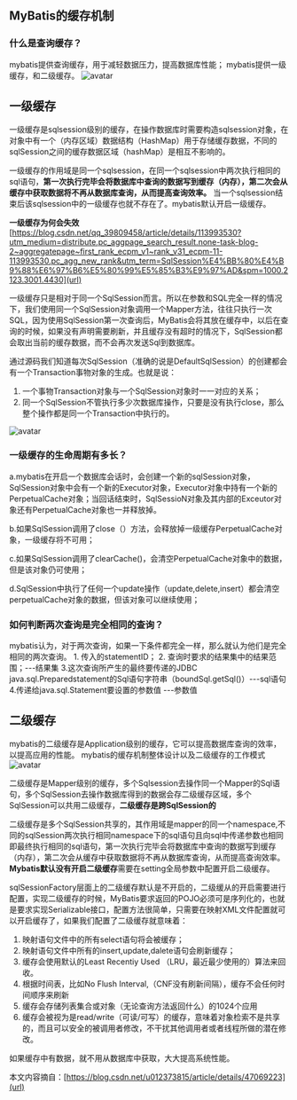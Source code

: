 ## MyBatis的缓存机制

### 什么是查询缓存？
  mybatis提供查询缓存，用于减轻数据压力，提高数据库性能；
  mybatis提供一级缓存，和二级缓存。
  ![avatar](https://img-blog.csdn.net/20150726164148424?watermark/2/text/aHR0cDovL2Jsb2cuY3Nkbi5uZXQv/font/5a6L5L2T/fontsize/400/fill/I0JBQkFCMA==/dissolve/70/gravity/Center)
 
## 一级缓存
  一级缓存是sqlsession级别的缓存，在操作数据库时需要构造sqlsession对象，在对象中有一个（内存区域）数据结构（HashMap）用于存储缓存数据，不同的sqlSession之间的缓存数据区域（hashMap）是相互不影响的。
  
   一级缓存的作用域是同一个sqlsession，在同一个sqlsession中两次执行相同的sql语句，**第一次执行完毕会将数据库中查询的数据写到缓存（内存），第二次会从缓存中获取数据将不再从数据库查询，从而提高查询效率。** 当一个sqlsession结束后该sqlsession中的一级缓存也就不存在了。mybatis默认开启一级缓存。
  
  
  **一级缓存为何会失效** 
  [https://blog.csdn.net/qq_39809458/article/details/113993530?utm_medium=distribute.pc_aggpage_search_result.none-task-blog-2~aggregatepage~first_rank_ecpm_v1~rank_v31_ecpm-11-113993530.pc_agg_new_rank&utm_term=SqlSession%E4%BB%80%E4%B9%88%E6%97%B6%E5%80%99%E5%85%B3%E9%97%AD&spm=1000.2123.3001.4430](url)
  
  
  一级缓存只是相对于同一个SqlSession而言。所以在参数和SQL完全一样的情况下，我们使用同一个SqlSession对象调用一个Mapper方法，往往只执行一次SQL，因为使用SqlSession第一次查询后，MyBatis会将其放在缓存中，以后在查询的时候，如果没有声明需要刷新，并且缓存没有超时的情况下，SqlSession都会取出当前的缓存数据，而不会再次发送Sql到数据库。
  
  通过源码我们知道每次SqlSession（准确的说是DefaultSqlSession）的创建都会有一个Transaction事物对象的生成。也就是说：
  1. 一个事物Transaction对象与一个SqlSession对象时一一对应的关系；
  2. 同一个SqlSession不管执行多少次数据库操作，只要是没有执行close，那么整个操作都是同一个Transaction中执行的。

![avatar](https://img-blog.csdnimg.cn/20201012134836126.png?x-oss-process=image/watermark,type_ZmFuZ3poZW5naGVpdGk,shadow_10,text_aHR0cHM6Ly9ibG9nLmNzZG4ubmV0L3UwMTIzNzM4MTU=,size_16,color_FFFFFF,t_70)

### 一级缓存的生命周期有多长？
  a.mybatis在开启一个数据库会话时，会创建一个新的sqlSession对象，SqlSession对象中会有一个新的Executor对象，Executor对象中持有一个新的PerpetualCache对象；当回话结束时，SqlSessioN对象及其内部的Exceutor对象还有PerpetualCache对象也一并释放掉。
  
  b.如果SqlSession调用了close（）方法，会释放掉一级缓存PerpetualCache对象，一级缓存将不可用；
  
  c.如果SqlSession调用了clearCache()，会清空PerpetualCache对象中的数据，但是该对象仍可使用；
  
  d.SqlSession中执行了任何一个update操作（update,delete,insert）都会清空perpetualCache对象的数据，但该对象可以继续使用；
  
### 如何判断两次查询是完全相同的查询？
  mybatis认为，对于两次查询，如果一下条件都完全一样，那么就认为他们是完全相同的两次查询。
    1. 传入的statementID；
    2. 查询时要求的结果集中的结果范围；---结果集
    3.这次查询所产生的最终要传递的JDBC java.sql.Preparedstatement的Sql语句字符串（boundSql.getSql()）---sql语句
    4.传递给java.sql.Statement要设置的参数值 ---参数值

## 二级缓存
  mybatis的二级缓存是Application级别的缓存，它可以提高数据库查询的效率，以提高应用的性能。
  mybatis的缓存机制整体设计以及二级缓存的工作模式
  ![avatar](https://img-blog.csdnimg.cn/20201012134820519.png?x-oss-process=image/watermark,type_ZmFuZ3poZW5naGVpdGk,shadow_10,text_aHR0cHM6Ly9ibG9nLmNzZG4ubmV0L3UwMTIzNzM4MTU=,size_16,color_FFFFFF,t_70)
  
 二级缓存是Mapper级别的缓存，多个Sqlsession去操作同一个Mapper的Sql语句，多个SqlSession去操作数据库得到的数据会存二级缓存区域，多个SqlSession可以共用二级缓存，**二级缓存是跨SqlSession的**

二级缓存是多个SqlSession共享的，其作用域是mapper的同一个namespace,不同的sqlSession两次执行相同namespace下的sql语句且向sql中传递参数也相同即最终执行相同的sql语句，第一次执行完毕会将数据库中查询的数据写到缓存（内存），第二次会从缓存中获取数据将不再从数据库查询，从而提高查询效率。**Mybatis默认没有开启二级缓存**需要在setting全局参数中配置开启二级缓存。

sqlSessionFactory层面上的二级缓存默认是不开启的，二级缓从的开启需要进行配置，实现二级缓存的时候，MyBatis要求返回的POJO必须可是序列化的，也就是要求实现Serializable接口，配置方法很简单，只需要在映射XML文件配置就可以开启缓存了<cache/>，如果我们配置了二级缓存就意味着：
  1. 映射语句文件中的所有select语句将会被缓存；
  2. 映射语句文件中所有的insert,update,dalete语句会刷新缓存；
  3. 缓存会使用默认的Least Recentiy Used （LRU，最近最少使用的）算法来回收。
  4. 根据时间表，比如No Flush Interval,（CNF没有刷新间隔），缓存不会任何时间顺序来刷新
  5. 缓存会存储列表集合或对象（无论查询方法返回什么）的1024个应用
  6. 缓存会被视为是read/write（可读/可写）的缓存，意味着对象检索不是共享的，而且可以安全的被调用者修改，不干扰其他调用者或者线程所做的潜在修改。

如果缓存中有数据，就不用从数据库中获取，大大提高系统性能。

本文内容摘自：[https://blog.csdn.net/u012373815/article/details/47069223](url)
